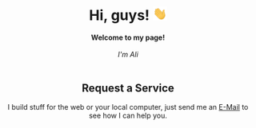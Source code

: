 <h1 align="center">Hi, guys! <img src="https://github.com/FujiwaraChoki/FujiwaraChoki/blob/main/assets/238178097-766d336d-b87d-44ba-807c-c51de2bc6b4d.gif" width="28px" alt="👋"></h1>

<p align="center">
    <b>Welcome to my page!</b><br><br>
    <i>
        I'm Ali<br>
    </i><br>
    <h2 align="center">Request a Service</h2>
    <p align="center">I build stuff for the web or your local computer, just send me an <a href="mailto:me3hki@gmail.com">E-Mail</a> to see how I can help you.</p><br />
</p>

<p align="center">
  <img src="" />
</p>

